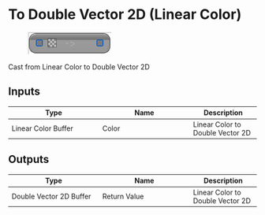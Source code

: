 # To Double Vector 2D (Linear Color)

<div align="left" data-full-width="false">

<figure><img src="To_Double_Vector_2D_(Linear_Color).png" alt=""><figcaption></figcaption></figure>

</div>

Cast from Linear Color to Double Vector 2D

## Inputs

<table>
<thead><tr><th width="170">Type</th><th width="170">Name</th><th>Description</th></tr></thead>
<tbody>
<tr><td>Linear Color Buffer</td><td>Color</td><td>Linear Color to Double Vector 2D</td></tr>
</tbody>
</table>

## Outputs

<table>
<thead><tr><th width="170">Type</th><th width="170">Name</th><th>Description</th></tr></thead>
<tbody>
<tr><td>Double Vector 2D Buffer</td><td>Return Value</td><td>Linear Color to Double Vector 2D</td></tr>
</tbody>
</table>